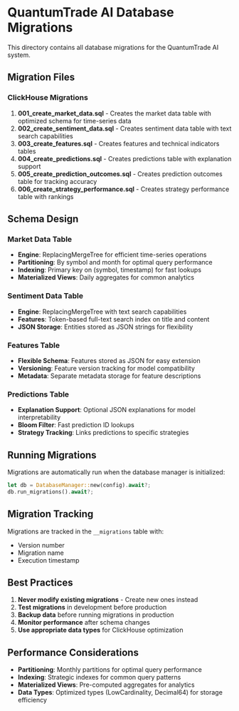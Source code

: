 # QuantumTrade AI Database Migrations

This directory contains all database migrations for the QuantumTrade AI system.

## Migration Files

### ClickHouse Migrations

1. **001_create_market_data.sql** - Creates the market data table with optimized schema for time-series data
2. **002_create_sentiment_data.sql** - Creates sentiment data table with text search capabilities
3. **003_create_features.sql** - Creates features and technical indicators tables
4. **004_create_predictions.sql** - Creates predictions table with explanation support
5. **005_create_prediction_outcomes.sql** - Creates prediction outcomes table for tracking accuracy
6. **006_create_strategy_performance.sql** - Creates strategy performance table with rankings

## Schema Design

### Market Data Table
- **Engine**: ReplacingMergeTree for efficient time-series operations
- **Partitioning**: By symbol and month for optimal query performance
- **Indexing**: Primary key on (symbol, timestamp) for fast lookups
- **Materialized Views**: Daily aggregates for common analytics

### Sentiment Data Table
- **Engine**: ReplacingMergeTree with text search capabilities
- **Features**: Token-based full-text search index on title and content
- **JSON Storage**: Entities stored as JSON strings for flexibility

### Features Table
- **Flexible Schema**: Features stored as JSON for easy extension
- **Versioning**: Feature version tracking for model compatibility
- **Metadata**: Separate metadata storage for feature descriptions

### Predictions Table
- **Explanation Support**: Optional JSON explanations for model interpretability
- **Bloom Filter**: Fast prediction ID lookups
- **Strategy Tracking**: Links predictions to specific strategies

## Running Migrations

Migrations are automatically run when the database manager is initialized:

```rust
let db = DatabaseManager::new(config).await?;
db.run_migrations().await?;
```

## Migration Tracking

Migrations are tracked in the `__migrations` table with:
- Version number
- Migration name
- Execution timestamp

## Best Practices

1. **Never modify existing migrations** - Create new ones instead
2. **Test migrations** in development before production
3. **Backup data** before running migrations in production
4. **Monitor performance** after schema changes
5. **Use appropriate data types** for ClickHouse optimization

## Performance Considerations

- **Partitioning**: Monthly partitions for optimal query performance
- **Indexing**: Strategic indexes for common query patterns
- **Materialized Views**: Pre-computed aggregates for analytics
- **Data Types**: Optimized types (LowCardinality, Decimal64) for storage efficiency